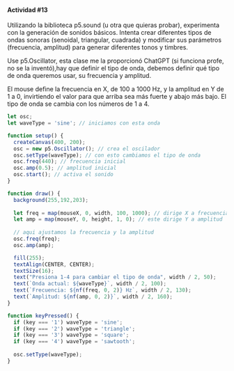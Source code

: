 #### Actividad #13

Utilizando la biblioteca p5.sound (u otra que quieras probar), experimenta con la generación de sonidos básicos. Intenta crear diferentes tipos de ondas sonoras (senoidal, triangular, cuadrada) y modificar sus parámetros (frecuencia, amplitud) para generar diferentes tonos y timbres.

Use p5.Oscillator, esta clase me la proporcionó ChatGPT (si funciona profe, no se la inventó),hay que definir el tipo de onda, debemos definir qué tipo de onda queremos usar, su frecuencia y amplitud.

El mouse define la frecuencia en X, de 100 a 1000 Hz, y la amplitud en Y de 1 a 0, invirtiendo el valor para que arriba sea más fuerte y abajo más bajo. El tipo de onda se cambia con los números de 1 a 4.

```js
let osc;
let waveType = 'sine'; // iniciamos con esta onda

function setup() {
  createCanvas(400, 200);
  osc = new p5.Oscillator(); // crea el oscilador
  osc.setType(waveType); // con esto cambiamos el tipo de onda
  osc.freq(440); // frecuencia inicial
  osc.amp(0.5); // amplitud inicial
  osc.start(); // activa el sonido
}

function draw() {
  background(255,192,203);
  
  let freq = map(mouseX, 0, width, 100, 1000); // dirige X a frecuencia
  let amp = map(mouseY, 0, height, 1, 0); // este dirige Y a amplitud 
  
  // aqui ajustamos la frecuencia y la amplitud
  osc.freq(freq); 
  osc.amp(amp); 

  fill(255);
  textAlign(CENTER, CENTER);
  textSize(16);
  text("Presiona 1-4 para cambiar el tipo de onda", width / 2, 50);
  text(`Onda actual: ${waveType}`, width / 2, 100);
  text(`Frecuencia: ${nf(freq, 0, 2)} Hz`, width / 2, 130);
  text(`Amplitud: ${nf(amp, 0, 2)}`, width / 2, 160);
}

function keyPressed() {
  if (key === '1') waveType = 'sine';
  if (key === '2') waveType = 'triangle';
  if (key === '3') waveType = 'square';
  if (key === '4') waveType = 'sawtooth';
  
  osc.setType(waveType);
}
```
